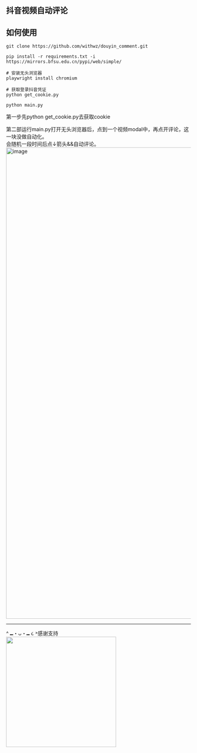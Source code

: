 ## 抖音视频自动评论

## 如何使用

```shell
git clone https://github.com/withwz/douyin_comment.git

pip install -r requirements.txt -i https://mirrors.bfsu.edu.cn/pypi/web/simple/

# 安装无头浏览器
playwright install chromium

# 获取登录抖音凭证
python get_cookie.py

python main.py
```

第一步先python get_cookie.py去获取cookie

第二部运行main.py打开无头浏览器后，点到一个视频modal中，再点开评论，这一块没做自动化。<br />
会随机一段时间后点↓箭头&&自动评论。
<img width="1282" alt="image" src="https://github.com/user-attachments/assets/85c4ae33-d7b4-44b4-b048-f9690807eb18">





--- 
^ ⑉・ᴗ・⑉ ૮ ˃感谢支持<br />
<img src="https://github.com/user-attachments/assets/8b12eac8-cb25-435d-b098-bd4de82f8777" width="300" />








